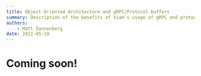 ```yaml
---
title: Object-Oriented Architecture and gRPC/Protocol buffers 
summary: Description of the benefits of Viam's usage of gRPC and protocol buffers and the resulting modern service-oriented-style architecture.
authors:
    - Matt Dannenberg
date: 2022-05-19
---
```

# Coming soon!


